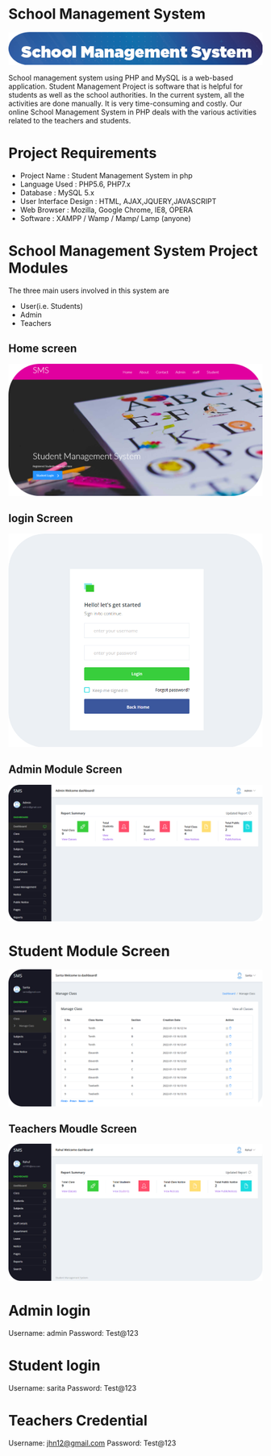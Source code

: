 
 
 # School Management System
 <img src="screen/6.png">

School management system using PHP and MySQL is a web-based application. Student Management Project is software that is helpful for students as well as the school authorities. In the current system, all the activities are done manually. It is very time-consuming and costly. Our online School Management System in PHP deals with the various activities related to the teachers and students.

# Project Requirements

- Project Name          :	  Student Management System in php
- Language Used         : 	PHP5.6, PHP7.x
- Database	            :   MySQL 5.x
- User Interface Design :	HTML, AJAX,JQUERY,JAVASCRIPT
- Web Browser	          :  Mozilla, Google Chrome, IE8, OPERA
- Software	            :  XAMPP / Wamp / Mamp/ Lamp (anyone)

# School Management System Project Modules
The three main users involved in this system are

- User(i.e. Students)
- Admin
- Teachers

 ## Home screen
 <img src="screen/1.png">

 ## login Screen
 <img src="screen/2.png">

 ## Admin Module Screen
 <img src="screen/3.png">

 

 # Student Module Screen
 <img src="screen/4.png">

## Teachers Moudle Screen 
<img src="screen/5.png">


# Admin login
Username: admin
Password: Test@123

# Student login
Username: sarita
Password: Test@123

# Teachers Credential
Username: jhn12@gmail.com
Password: Test@123
